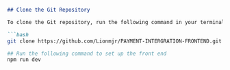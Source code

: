 
```markdown
## Clone the Git Repository

To clone the Git repository, run the following command in your terminal:

```bash
git clone https://github.com/Lionmjr/PAYMENT-INTERGRATION-FRONTEND.git

## Run the following command to set up the front end
npm run dev
```

